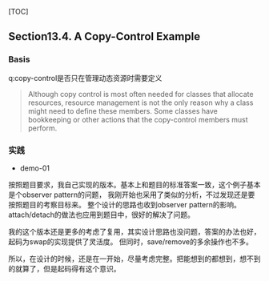 [TOC]

## Section13.4. A Copy-Control Example

### Basis

q:copy-control是否只在管理动态资源时需要定义
>Although copy control is most often needed for classes 
that allocate resources, resource management is not the only reason 
why a class might need to define these members. 
Some classes have bookkeeping or other actions that the copy-control members must perform.

### 实践

- demo-01

按照题目要求，我自己实现的版本。基本上和题目的标准答案一致，这个例子基本是个observer pattern的问题，
我刚开始也采用了类似的分析，不过发现还是要按照题目的考察目标来。
整个设计的思路也收到observer pattern的影响。attach/detach的做法也应用到题目中，很好的解决了问题。

我的这个版本还是更多的考虑了复用，其实设计思路也没问题，答案的办法也好，起码为swap的实现提供了灵活度。
但同时，save/remove的多余操作也不多。

所以，在设计的时候，还是在一开始，尽量考虑完整。把能想到的都想到，想不到的就算了，但是起码得有这个意识。
